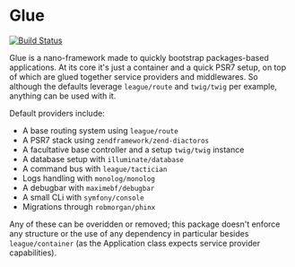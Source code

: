 # Glue
[![Build Status](https://travis-ci.org/madewithlove/nanoframework-helpers.svg)](https://travis-ci.org/madewithlove/nanoframework-helpers)

Glue is a nano-framework made to quickly bootstrap packages-based applications.
At its core it's just a container and a quick PSR7 setup, on top of which are glued together service providers and middlewares. So although the defaults leverage `league/route` and `twig/twig` per example, anything can be used with it.

Default providers include:
- A base routing system using `league/route`
- A PSR7 stack using `zendframework/zend-diactoros`
- A facultative base controller and a setup `twig/twig` instance
- A database setup with `illuminate/database`
- A command bus with `league/tactician`
- Logs handling with `monolog/monolog`
- A debugbar with `maximebf/debugbar`
- A small CLi with `symfony/console`
- Migrations through `robmorgan/phinx`

Any of these can be overidden or removed; this package doesn't enforce any structure or the use of any dependency in particular besides `league/container` (as the Application class expects service provider capabilities).
